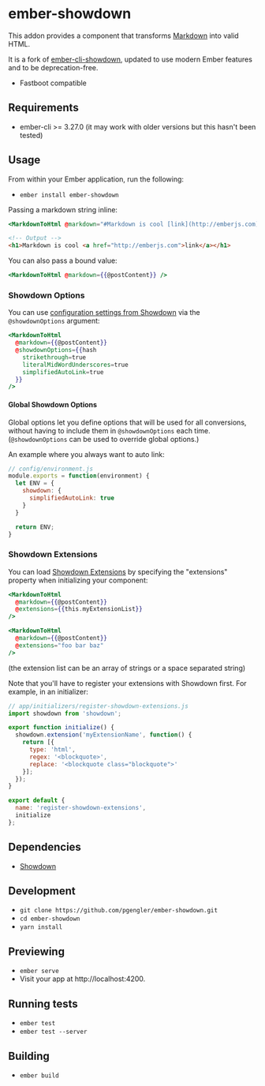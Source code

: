 # ember-showdown

This addon provides a component that transforms [Markdown](http://en.wikipedia.org/wiki/Markdown) into valid HTML.

It is a fork of [ember-cli-showdown](https://github.com/gcollazo/ember-cli-showdown), updated to use modern Ember features and to be deprecation-free.

* Fastboot compatible

## Requirements

* ember-cli >= 3.27.0 (it may work with older versions but this hasn't been tested)

## Usage
From within your Ember application, run the following:

- `ember install ember-showdown`

Passing a markdown string inline:

```handlebars
<MarkdownToHtml @markdown="#Markdown is cool [link](http://emberjs.com)" />
```

```html
<!-- Output -->
<h1>Markdown is cool <a href="http://emberjs.com">link</a></h1>
```

You can also pass a bound value:

```handlebars
<MarkdownToHtml @markdown={{@postContent}} />
```

### Showdown Options

You can use [configuration settings from Showdown][showdown-config] via the `@showdownOptions` argument:

```handlebars
<MarkdownToHtml
  @markdown={{@postContent}}
  @showdownOptions={{hash
    strikethrough=true
    literalMidWordUnderscores=true
    simplifiedAutoLink=true
  }}
/>
```

[showdown-config]: https://github.com/showdownjs/showdown#valid-options

#### Global Showdown Options

Global options let you define options that will be used for all conversions, without having to include them in `@showdownOptions` each time. (`@showdownOptions` can be used to override global options.)

An example where you always want to auto link:

```js
// config/environment.js
module.exports = function(environment) {
  let ENV = {
    showdown: {
      simplifiedAutoLink: true
    }
  }

  return ENV;
}
```

### Showdown Extensions

You can load [Showdown Extensions](https://github.com/showdownjs/showdown/wiki/extensions) by specifying the
"extensions" property when initializing your component:

```handlebars
<MarkdownToHtml
  @markdown={{@postContent}}
  @extensions={{this.myExtensionList}}
/>
```

```handlebars
<MarkdownToHtml
  @markdown={{@postContent}}
  @extensions="foo bar baz"
/>
```

(the extension list can be an array of strings or a space separated string)

Note that you'll have to register your extensions with Showdown first.
For example, in an initializer:

```js
// app/initializers/register-showdown-extensions.js
import showdown from 'showdown';

export function initialize() {
  showdown.extension('myExtensionName', function() {
    return [{
      type: 'html',
      regex: '<blockquote>',
      replace: '<blockquote class="blockquote">'
    }];
  });
}

export default {
  name: 'register-showdown-extensions',
  initialize
};
```

[showdown-extensions]: https://github.com/showdownjs/showdown/wiki/extensions

## Dependencies
* [Showdown](https://github.com/showdownjs/showdown)

## Development

* `git clone https://github.com/pgengler/ember-showdown.git`
* `cd ember-showdown`
* `yarn install`

## Previewing

* `ember serve`
* Visit your app at http://localhost:4200.

## Running tests

* `ember test`
* `ember test --server`

## Building

* `ember build`
